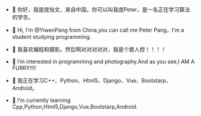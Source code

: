 - 👋 你好，我是庞怡文，来自中国，你可以叫我庞Peter，是一名正在学习算法的学生。
- 👋 Hi, I’m @YiwenPang from China,you can call me Peter Pang，I'm a student studying programming.

- 👀 我喜欢编程和摄影。然后啊对对对对对，我是个兽人控！！！！
- 👀 I’m interested in programming and photography.And as you see,I AM A FURRY!!!!

- 🌱 我正在学习C++、Python、Html5、Django、Vue、Bootstarp、Android。
- 🌱 I’m currently learning Cpp,Python,Html5,Django,Vue,Bootstarp,Android.

<!---
YiwenPang/YiwenPang is a ✨ special ✨ repository because its `README.md` (this file) appears on your GitHub profile.
You can click the Preview link to take a look at your changes.
--->
